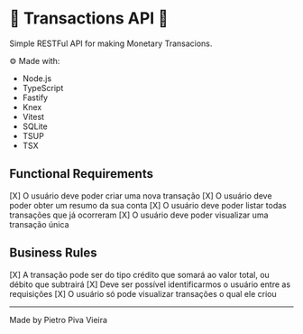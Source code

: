 # 💸 Transactions API 💸
Simple RESTFul API for making Monetary Transacions.

⚙ Made with:
- Node.js
- TypeScript
- Fastify
- Knex
- Vitest
- SQLite
- TSUP
- TSX

## Functional Requirements

[X] O usuário deve poder criar uma nova transação
[X] O usuário deve poder obter um resumo da sua conta
[X] O usuário deve poder listar todas transações que já ocorreram
[X] O usuário deve poder visualizar uma transação única

## Business Rules

[X] A transação pode ser do tipo crédito que somará ao valor total, ou débito que subtrairá
[X] Deve ser possível identificarmos o usuário entre as requisições
[X] O usuário só pode visualizar transações o qual ele criou

---

Made by Pietro Piva Vieira
